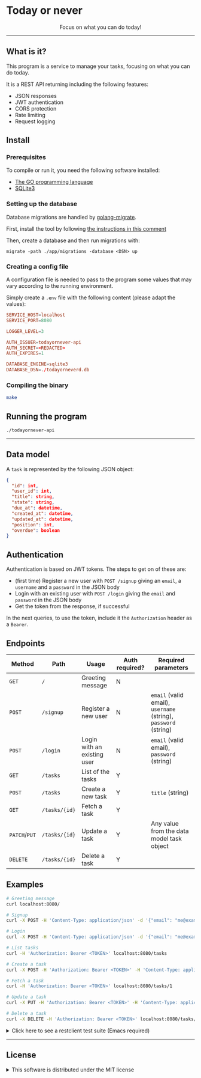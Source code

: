# Today or never

<p align="center">
Focus on what you can do today!
</p>

---

## What is it?

This program is a service to manage your tasks, focusing on what you can do today.

It is a REST API returning including the following features:

- JSON responses
- JWT authentication
- CORS protection
- Rate limiting
- Request logging

## Install

### Prerequisites

To compile or run it, you need the following software installed:

- [The GO programming language](https://go.dev/)
- [SQLite3](https://www.sqlite.org/)

### Setting up the database

Database migrations are handled by [golang-migrate](https://github.com/golang-migrate/migrate).

First, install the tool by following [the instructions in this comment](https://github.com/golang-migrate/migrate/issues/670#issuecomment-1118029997)

Then, create a database and then run migrations with:

```
migrate -path ./app/migrations -database <DSN> up
```

### Creating a config file

A configuration file is needed to pass to the program some values that may vary according to the running environment.

Simply create a `.env` file with the following content (please adapt the values):

```toml
SERVICE_HOST=localhost
SERVICE_PORT=8080

LOGGER_LEVEL=3

AUTH_ISSUER=todayornever-api
AUTH_SECRET=<REDACTED>
AUTH_EXPIRES=1

DATABASE_ENGINE=sqlite3
DATABASE_DSN=./todayorneverd.db
```

### Compiling the binary

```sh
make
```

## Running the program

```sh
./todayornever-api
```

---

## Data model

A `task` is represented by the following JSON object:

```json
{
  "id": int,
  "user_id": int,
  "title": string,
  "state": string,
  "due_at": datetime,
  "created_at": datetime,
  "updated_at": datetime,
  "position": int,
  "overdue": boolean
}
```

## Authentication

Authentication is based on JWT tokens. The steps to get on of these are:

- (first time) Register a new user with `POST /signup` giving an `email`, a `username` and a `password` in the JSON body
- Login with an existing user with `POST /login` giving the `email` and `password` in the JSON body
- Get the token from the response, if successful

In the next queries, to use the token, include it the `Authorization` header as a `Bearer`.

## Endpoints

| Method        | Path          | Usage                       | Auth required? | Required parameters                                             |
|---------------|---------------|-----------------------------|----------------|-----------------------------------------------------------------|
| `GET`         | `/`           | Greeting message            | N              |                                                                 |
| `POST`        | `/signup`     | Register a new user         | N              | `email` (valid email), `username` (string), `password` (string) |
| `POST`        | `/login`      | Login with an existing user | N              | `email` (valid email), `password` (string)                      |
| `GET`         | `/tasks`      | List of the tasks           | Y              |                                                                 |
| `POST`        | `/tasks`      | Create a new task           | Y              | `title` (string)                                                |
| `GET`         | `/tasks/{id}` | Fetch a task                | Y              |                                                                 |
| `PATCH`/`PUT` | `/tasks/{id}` | Update a task               | Y              | Any value from the data model task object                       |
| `DELETE`      | `/tasks/{id}` | Delete a task               | Y              |                                                                 |

## Examples

```sh
# Greeting message
curl localhost:8080/

# Signup
curl -X POST -H 'Content-Type: application/json' -d '{"email": "me@example.com", "username": "me", "password": "Sup3rStr0ngP4ass!"}' localhost:8080/signup

# Login
curl -X POST -H 'Content-Type: application/json' -d '{"email": "me@example.com", "password": "Sup3rStr0ngP4ass!"}' localhost:8080/login

# List tasks
curl -H 'Authorization: Bearer <TOKEN>' localhost:8080/tasks

# Create a task
curl -X POST -H 'Authorization: Bearer <TOKEN>' -H 'Content-Type: application/json' -d '{"title": "My new task"}' localhost:8080/tasks

# Fetch a task
curl -H 'Authorization: Bearer <TOKEN>' localhost:8080/tasks/1

# Update a task
curl -X PUT -H 'Authorization: Bearer <TOKEN>' -H 'Content-Type: application/json' -d '{"title": "My edited task"}' localhost:8080/tasks/1

# Delete a task
curl -X DELETE -H 'Authorization: Bearer <TOKEN>' localhost:8080/tasks/1
```

<details>
  <summary>Click here to see a restclient test suite (Emacs required)</summary>

```
# -*- restclient -*-

:host = http://localhost:8080
:token = xxx

# Index
GET :host/

# Signup
POST :host/signup
Content-Type: application/json

{"email": "me@example.com", "username": "me", "password": "Sup3rStr0ngP4ass!"}

# Login
POST :host/login
Content-Type: application/json
-> jq-set-var :token .token

{"email": "me@example.com", "password": "Sup3rStr0ngP4ass!"}

# List tasks
GET :host/tasks
Authorization: Bearer :token

# Fetch task
GET :host/tasks/1
Authorization: Bearer :token

# Create task
POST :host/tasks
Authorization: Bearer :token
Content-Type: application/json

{"title": "My first task"}

# Update task
PATCH :host/tasks/1
Authorization: Bearer :token
Content-Type: application/json

{"title": "My edited task"}

# Delete task
DELETE :host/tasks/1
Authorization: Bearer :token

```
</details>

---

## License

<details>
  <summary>This software is distributed under the MIT license</summary>

```
MIT License

Copyright (c) [year] [fullname]

Permission is hereby granted, free of charge, to any person obtaining a copy
of this software and associated documentation files (the "Software"), to deal
in the Software without restriction, including without limitation the rights
to use, copy, modify, merge, publish, distribute, sublicense, and/or sell
copies of the Software, and to permit persons to whom the Software is
furnished to do so, subject to the following conditions:

The above copyright notice and this permission notice shall be included in all
copies or substantial portions of the Software.

THE SOFTWARE IS PROVIDED "AS IS", WITHOUT WARRANTY OF ANY KIND, EXPRESS OR
IMPLIED, INCLUDING BUT NOT LIMITED TO THE WARRANTIES OF MERCHANTABILITY,
FITNESS FOR A PARTICULAR PURPOSE AND NONINFRINGEMENT. IN NO EVENT SHALL THE
AUTHORS OR COPYRIGHT HOLDERS BE LIABLE FOR ANY CLAIM, DAMAGES OR OTHER
LIABILITY, WHETHER IN AN ACTION OF CONTRACT, TORT OR OTHERWISE, ARISING FROM,
OUT OF OR IN CONNECTION WITH THE SOFTWARE OR THE USE OR OTHER DEALINGS IN THE
SOFTWARE.
```
</details>
